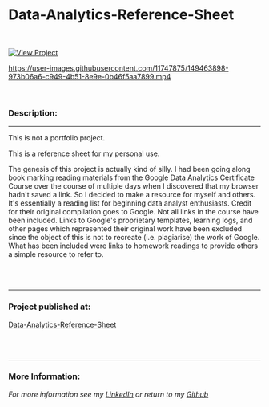 # Data-Analytics-Reference-Sheet
 
 <br>

[![View Project](https://user-images.githubusercontent.com/11747875/141689918-c4e0453f-65b8-439e-97ab-5b76ca4ac2a6.png)](https://trrapp12-ironyard.github.io/Data-Analytics-Reference-Sheet/)  


https://user-images.githubusercontent.com/11747875/149463898-973b06a6-c949-4b51-8e9e-0b46f5aa7899.mp4


<br>

### Description: 

---

This is not a portfolio project.  

This is a reference sheet for my personal use.  

The genesis of this project is actually kind of silly. I had been going along book marking reading materials from the Google Data Analytics Certificate Course over the course of multiple days when I discovered that my browser hadn't saved a link. So I decided to make a resource for myself and others. It's essentially a reading list for beginning data analyst enthusiasts.  Credit for their original compilation goes to Google.  Not all links in the course have been included. Links to Google's proprietary templates, learning logs, and other pages which represented their original work have been excluded since the object of this is not to recreate (i.e. plagiarise) the work of Google. What has been included were links to homework readings to provide others a simple resource to refer to.

<br>
<br>

---

### Project published at: 


[Data-Analytics-Reference-Sheet](https://trrapp12-ironyard.github.io/Data-Analytics-Reference-Sheet/)

<br>
<br>

---

### More Information:

*For more information see my [LinkedIn](https://www.linkedin.com/in/trevor-rapp-042a1037) or return to my [Github](https://github.com/trrapp12)*
